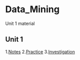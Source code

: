 # Data_Mining
Unit 1 material

## Unit 1
1.[Notes](https://github.com/RebecaOrtiz/Data_Mining/tree/unit_1/Notes)
2.[Practice](https://github.com/RebecaOrtiz/Data_Mining/tree/unit_1/Practice)
3.[Investigation](https://github.com/RebecaOrtiz/Data_Mining/tree/unit_1/investigation)
